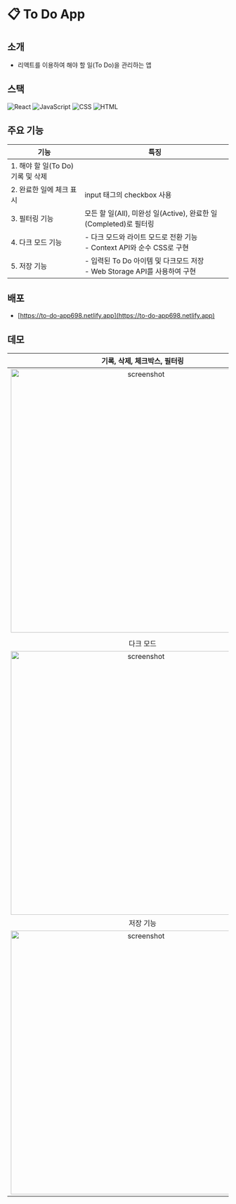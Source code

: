 # :clipboard: To Do App

## 소개
- 리액트를 이용하여 해야 할 일(To Do)을 관리하는 앱 

## 스택
![React](https://img.shields.io/badge/-React-007ACC?style=flat&logo=React)
![JavaScript](https://img.shields.io/badge/-JavaScript-%23F7DF1C?style=flate&logo=javascript&logoColor=000000&labelColor=%23F7DF1C&color=%23F7DF1C)
![CSS](https://img.shields.io/badge/-CSS-007ACC?style=flat&logo=css3)
![HTML](https://img.shields.io/badge/-HTML5-F05032?style=flate&logo=html5&logoColor=ffffff)

## 주요 기능
|**기능**|**특징**|
|--|--|
|1. 해야 할 일(To Do) 기록 및 삭제 ||
|2. 완료한 일에 체크 표시|input 태그의 checkbox 사용|
|3. 필터링 기능|모든 할 일(All), 미완성 일(Active), 완료한 일(Completed)로 필터링|
|4. 다크 모드 기능|- 다크 모드와 라이트 모드로 전환 기능 <br/> - Context API와 순수 CSS로 구현|
|5. 저장 기능|- 입력된 To Do 아이템 및 다크모드 저장 <br/> - Web Storage API를 사용하여 구현|


## 배포
- [https://to-do-app698.netlify.app](https://to-do-app698.netlify.app)

## 데모
|**기록, 삭제, 체크박스, 필터링**|
|:--:|
|<img width="600" alt="screenshot" src="https://user-images.githubusercontent.com/53497516/210790144-34a09865-e277-4efd-b6fd-992c827967ec.gif">|
||
|다크 모드|
|<img width="600" alt="screenshot" src="https://user-images.githubusercontent.com/53497516/210790254-16d0f617-1d42-4f08-a5c2-7c01d64307a6.gif">|
|저장 기능|
|<img width="600" alt="screenshot" src="https://user-images.githubusercontent.com/53497516/210929694-a9c9fe6b-e9c6-4d02-9245-c51f334ef0c0.png">|



